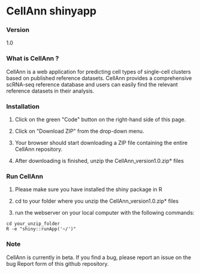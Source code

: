 # CellAnn shinyapp

### Version 
1.0

### What is CellAnn ?

CellAnn is a web application for predicting cell types of single-cell clusters based on published reference datasets. CellAnn provides a comprehensive scRNA-seq reference database and users can easily find the relevant reference datasets in their analysis.

### Installation 

1. Click on the green "Code" button on the right-hand side of this page. 

2. Click on "Download ZIP" from the drop-down menu. 

3. Your browser should start downloading a ZIP file containing the entire CellAnn repository. 

4. After downloading is finished, unzip the CellAnn_version1.0.zip* files 


### Run CellAnn 

1. Please make sure you have installed the shiny package in R

2. cd to your folder where you unzip the CellAnn_version1.0.zip* files 

3. run the webserver on your local computer with the following commands:

```shell
cd your_unzip_folder
R -e "shiny::runApp('~/')"
```

### Note 
CellAnn is currently in beta. If you find a bug, please report an issue on the bug Report form of this github repository.
